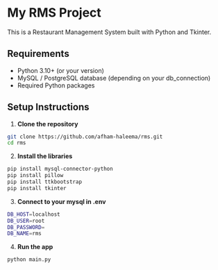 # My RMS Project

This is a Restaurant Management System built with Python and Tkinter.

## Requirements

- Python 3.10+ (or your version)
- MySQL / PostgreSQL database (depending on your db_connection)
- Required Python packages

## Setup Instructions

1. **Clone the repository**

```bash
git clone https://github.com/afham-haleema/rms.git
cd rms
```

2. **Install the libraries**

```bash
pip install mysql-connector-python
pip install pillow
pip install ttkbootstrap
pip install tkinter
```

3. **Connect to your mysql in .env**

```bash
DB_HOST=localhost
DB_USER=root
DB_PASSWORD=
DB_NAME=rms
```

4. **Run the app**

```bash 
python main.py
```

